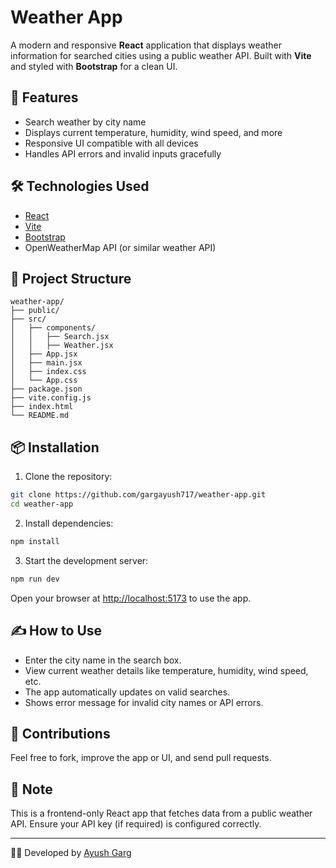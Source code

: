 
# Weather App

A modern and responsive **React** application that displays weather information for searched cities using a public weather API. Built with **Vite** and styled with **Bootstrap** for a clean UI.

## 🚀 Features

- Search weather by city name
- Displays current temperature, humidity, wind speed, and more
- Responsive UI compatible with all devices
- Handles API errors and invalid inputs gracefully

## 🛠 Technologies Used

- [React](https://reactjs.org/)
- [Vite](https://vitejs.dev/)
- [Bootstrap](https://getbootstrap.com/)
- OpenWeatherMap API (or similar weather API)

## 📁 Project Structure

```
weather-app/
├── public/
├── src/
│   ├── components/
│   │   ├── Search.jsx
│   │   ├── Weather.jsx
│   ├── App.jsx
│   ├── main.jsx
│   ├── index.css
│   └── App.css
├── package.json
├── vite.config.js
├── index.html
└── README.md
```

## 📦 Installation

1. Clone the repository:

```bash
git clone https://github.com/gargayush717/weather-app.git
cd weather-app
```

2. Install dependencies:

```bash
npm install
```

3. Start the development server:

```bash
npm run dev
```

Open your browser at [http://localhost:5173](http://localhost:5173) to use the app.

## ✍️ How to Use

- Enter the city name in the search box.
- View current weather details like temperature, humidity, wind speed, etc.
- The app automatically updates on valid searches.
- Shows error message for invalid city names or API errors.

## 🙌 Contributions

Feel free to fork, improve the app or UI, and send pull requests.

## 📢 Note

This is a frontend-only React app that fetches data from a public weather API. Ensure your API key (if required) is configured correctly.

---

👨‍💻 Developed by [Ayush Garg](https://github.com/gargayush717)
